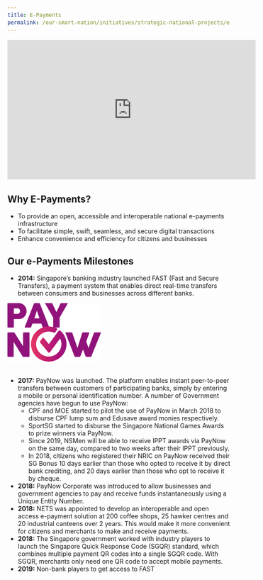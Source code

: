 ```yaml
---
title: E-Payments
permalink: /our-smart-nation/initiatives/strategic-national-projects/e-payments
---
```


<iframe width="560" height="315" src="https://www.youtube.com/embed/1VmJm9imBp4" frameborder="0" allow="accelerometer; autoplay; clipboard-write; encrypted-media; gyroscope; picture-in-picture" allowfullscreen></iframe>

## Why E-Payments?

- To provide an open, accessible and interoperable national e-payments infrastructure
- To facilitate simple, swift, seamless, and secure digital transactions
- Enhance convenience and efficiency for citizens and businesses

## Our e-Payments Milestones

-	**2014:** Singapore’s banking industry launched FAST (Fast and Secure Transfers), a payment system that enables direct real-time transfers between consumers and businesses across different banks. 

<div style="flex:50%"><img alt="PayNow" src="/images/our-smart-nation/Initiatives/PayNow.png"></div>
<br>
	
- **2017:** PayNow was launched. The platform enables instant peer-to-peer transfers between customers of participating banks, simply by entering a mobile or personal identification number. A number of Government agencies have begun to use PayNow:
  - CPF and MOE started to pilot the use of PayNow in March 2018 to disburse CPF lump sum and Edusave award monies respectively.
  - SportSG started to disburse the Singapore National Games Awards to prize winners via PayNow.
  - Since 2019, NSMen will be able to receive IPPT awards via PayNow on the same day, compared to two weeks after their IPPT previously.
  - In 2018, citizens who registered their NRIC on PayNow received their SG Bonus 10 days earlier than those who opted to receive it by direct bank crediting, and 20 days earlier than those who opt to receive it by cheque.
- **2018:** PayNow Corporate was introduced to allow businesses and government agencies to pay and receive funds instantaneously using a Unique Entity Number. 
- **2018:** NETS was appointed to develop an interoperable and open access e-payment solution at 200 coffee shops, 25 hawker centres and 20 industrial canteens over 2 years. This would make it more convenient for citizens and merchants to make and receive payments.
- **2018:** The Singapore government worked with industry players to launch the Singapore Quick Response Code (SGQR) standard, which combines multiple payment QR codes into a single SGQR code. With SGQR, merchants only need one QR code to accept mobile payments.
- **2019:** Non-bank players to get access to FAST
